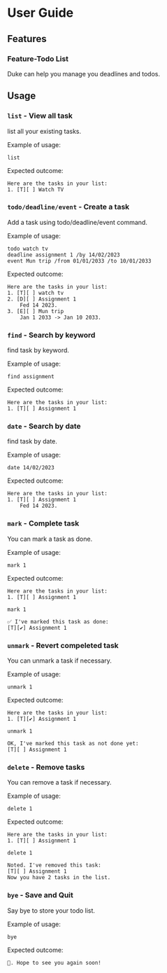# User Guide

## Features 

### Feature-Todo List

Duke can help you manage you deadlines and todos.

## Usage

### `list` - View all task

list all your existing tasks.

Example of usage: 

`list`

Expected outcome:

```
Here are the tasks in your list:
1. [T][ ] Watch TV
```

### `todo/deadline/event` - Create a task

Add a task using todo/deadline/event command.

Example of usage: 

`todo watch tv`  
`deadline assignment 1 /by 14/02/2023`  
`event Mun trip /from 01/01/2033 /to 10/01/2033`  

Expected outcome:

```
Here are the tasks in your list:
1. [T][ ] watch tv
2. [D][ ] Assignment 1
    Fed 14 2023.
3. [E][ ] Mun trip
    Jan 1 2033 -> Jan 10 2033.
```

### `find` - Search by keyword

find task by keyword.

Example of usage: 

`find assignment`

Expected outcome:

```
Here are the tasks in your list:
1. [T][ ] Assignment 1
```


### `date` - Search by date

find task by date.

Example of usage: 

`date 14/02/2023`

Expected outcome:

```
Here are the tasks in your list:
1. [T][ ] Assignment 1
    Fed 14 2023.
```

### `mark` - Complete task

You can mark a task as done.

Example of usage: 

`mark 1`

Expected outcome:

```
Here are the tasks in your list:
1. [T][ ] Assignment 1

mark 1

✅ I've marked this task as done:
[T][✔️] Assignment 1
```

### `unmark` - Revert compeleted task

You can unmark a task if necessary.

Example of usage: 

`unmark 1`

Expected outcome:

```
Here are the tasks in your list:
1. [T][✔️] Assignment 1

unmark 1

OK, I've marked this task as not done yet:
[T][ ] Assignment 1
```

### `delete` - Remove tasks

You can remove a task if necessary.

Example of usage: 

`delete 1`

Expected outcome:

```
Here are the tasks in your list:
1. [T][ ] Assignment 1

delete 1

Noted. I've removed this task:
[T][ ] Assignment 1
Now you have 2 tasks in the list.
```

### `bye` - Save and Quit

Say bye to store your todo list.

Example of usage: 

`bye`

Expected outcome:

```
👋. Hope to see you again soon!
```

